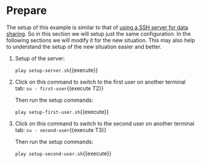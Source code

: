 # Prepare

The setup of this example is similar to that of [using a SSH server
for data
sharing](https://katacoda.com/dvc/courses/examples/ssh-storage). So in
this section we will setup just the same configuration. In the
following sections we will modify it for the new situation. This may
also help to understand the setup of the new situation easier and
better.

1. Setup of the server:

   `play setup-server.sh`{{execute}}
   
2. Click on this command to switch to the first user on another
   terminal tab: `su - first-user`{{execute T2}}
   
   Then run the setup commands:
   
   `play setup-first-user.sh`{{execute}}
   
3. Click on this command to switch to the second user on another
   terminal tab: `su - second-user`{{execute T3}}
   
   Then run the setup commands:
   
   `play setup-second-user.sh`{{execute}}
